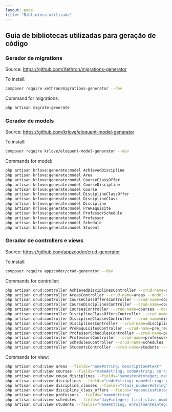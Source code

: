 ```yaml
---
layout: page
title: "Biblioteca utilizada"
---
```


## Guia de bibliotecas utilizadas para geração de código

### Gerador de migrations

Source: <https://github.com/Xethron/migrations-generator>

To install:

```bash
composer require xethron/migrations-generator --dev
```

Command for migrations:

```bash
php artisan migrate:generate
```

### Gerador de models

Source: <https://github.com/krlove/eloquent-model-generator>

To install:

```bash
composer require krlove/eloquent-model-generator --dev
```

Commands for model:

```bash
php artisan krlove:generate:model AchievedDiscipline
php artisan krlove:generate:model Area
php artisan krlove:generate:model CourseClassOffer
php artisan krlove:generate:model CourseDiscipline
php artisan krlove:generate:model Course
php artisan krlove:generate:model DisciplineClassOffer
php artisan krlove:generate:model DisciplineClass
php artisan krlove:generate:model Discipline
php artisan krlove:generate:model PreRequisite
php artisan krlove:generate:model ProfessorSchedule
php artisan krlove:generate:model Professor
php artisan krlove:generate:model Schedule
php artisan krlove:generate:model Student
```

### Gerador de controllers e views

Source: <https://github.com/appzcoder/crud-generator>

To install:

```bash
composer require appzcoder/crud-generator --dev
```

Commands for controller:

```bash
php artisan crud:controller AchievedDisciplinesController --crud-name=achieved_disciplines --model-name=AchievedDiscipline
php artisan crud:controller AreasController --crud-name=areas --model-name=Area
php artisan crud:controller CourseClassOffersController --crud-name=course_class_offers --model-name=CourseClassOffer
php artisan crud:controller CourseDisciplinesController --crud-name=course_disciplines --model-name=CourseDiscipline
php artisan crud:controller CoursesController --crud-name=courses --model-name=Course
php artisan crud:controller DisciplineClassOffersController --crud-name=discipline_class_offers --model-name=DisciplineClassOffer
php artisan crud:controller DisciplineClassesController --crud-name=discipline_classes --model-name=DisciplineClass
php artisan crud:controller DisciplinesController --crud-name=disciplines --model-name=Discipline
php artisan crud:controller PreRequisitesController --crud-name=pre_requisites --model-name=PreRequisite
php artisan crud:controller ProfessorSchedulesController --crud-name=professor_schedules --model-name=ProfessorSchedule
php artisan crud:controller ProfessorsController --crud-name=professors --model-name=Professor
php artisan crud:controller SchedulesController --crud-name=schedules --model-name=Schedule
php artisan crud:controller StudentsController --crud-name=students --model-name=Student
```

Commands for view:

```bash
php artisan crud:view areas --fields="name#string; description#text"
php artisan crud:view courses --fields="name#string; code#string; curriculum#string"		
php artisan crud:view couse_disciplines --fields="semester#integer; nature#string"
php artisan crud:view disciplines --fields="code#string; name#string; curriculum#string; load#integer"
php artisan crud:view discipline_classes --fields="class_number#string"		
php artisan crud:view discipline_class_offers --fields="vacancies#integer"
php artisan crud:view professors --fields="name#string"
php artisan crud:view schedules --fields="day#integer; first_class_number#integer; class_count#integer"
php artisan crud:view students --fields="name#string; enrollment#integer; email#string"
```